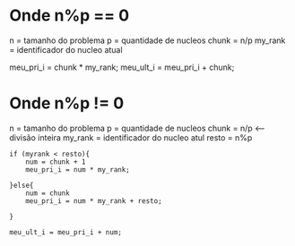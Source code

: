 # Onde n%p == 0
n = tamanho do problema
p = quantidade de nucleos
chunk = n/p
my_rank = identificador do nucleo atual

meu_pri_i = chunk * my_rank;
meu_ult_i = meu_pri_i + chunk;

# Onde n%p != 0
n = tamanho do problema
p = quantidade de nucleos
chunk = n/p <-- divisão inteira
my_rank = identificador do nucleo atul
resto = n%p
```
if (myrank < resto){
    num = chunk + 1
    meu_pri_i = num * my_rank;

}else{
    num = chunk
    meu_pri_i = num * my_rank + resto;

}

meu_ult_i = meu_pri_i + num;
```